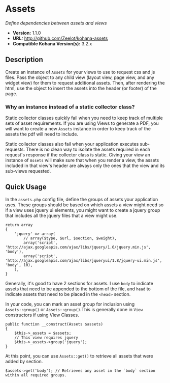 # Assets

*Define dependencies between assets and views*

- **Version:** 1.1.0
- **URL:** <http://github.com/Zeelot/kohana-assets>
- **Compatible Kohana Version(s):** 3.2.x

## Description
Create an instance of `Assets` for your views to use to request css and js files. Pass the object to any child view (layout view, page view, and any widget view) for them to request additional assets. Then, after rendering the html, use the object to insert the assets into the header (or footer) of the page.

### Why an instance instead of a static collector class?

Static collector classes quickly fail when you need to keep track of multiple sets of asset requirements. If you are using Views to generate a PDF, you will want to create a new `Assets` instance in order to keep track of the assets the pdf will need to include.

Static collector classes also fail when your application executes sub-requests. There is no clean way to isolate the assets required in each request's response if the collector class is static. Giving your view an instance of `Assets` will make sure that when you render a view, the assets included in that view's header are always only the ones that the view and its sub-views requested.

## Quick Usage

In the `assets.php` config file, define the groups of assets your application uses. These groups should be based on which assets a view might need so if a view uses jquery ui elements, you might want to create a jquery group that includes all the jquery files that a view might use.

    return array
    {
        'jquery' => array(
            // array($type, $url, $section, $weight),
            array('script', 'http://ajax.googleapis.com/ajax/libs/jquery/1.6/jquery.min.js', 'body'),
            array('script', 'http://ajax.googleapis.com/ajax/libs/jqueryui/1.8/jquery-ui.min.js', 'body', 10),
        ),
    } 

Generally, it's good to have 2 sections for assets. I use `body` to indicate assets that need to be appended to the bottom of the file, and `head` to indicate assets that need to be placed in the `<head>` section.

In your code, you can mark an asset group for inclusion using `Assets::group()` or `Assets::group()`.This is generally done in `View` constructors if using View Classes.

    public function __construct(Assets $assets)
    {
        $this->_assets = $assets;
        // This view requires jquery
        $this->_assets->group('jquery');
    }

At this point, you can use `Assets::get()` to retrieve all assets that were added by section.

    $assets->get('body'); // Retrieves any asset in the `body` section within all required groups.